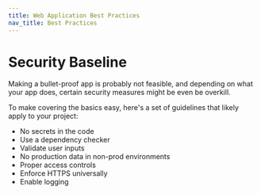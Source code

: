 ```yaml
---
title: Web Application Best Practices
nav_title: Best Practices
---
```


# Security Baseline
Making a bullet-proof app is probably not feasible, and depending on what your app does, certain security measures might be even be overkill.

To make covering the basics easy, here's a set of guidelines that likely apply to your project:

* No secrets in the code
* Use a dependency checker
* Validate user inputs
* No production data in non-prod environments
* Proper access controls
* Enforce HTTPS universally
* Enable logging




